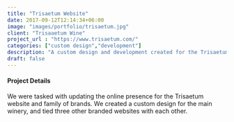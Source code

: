 ```yaml
---
title: "Trisaetum Website"
date: 2017-09-12T12:14:34+06:00
image: "images/portfolio/trisaetum.jpg"
client: "Trisaaetum Wine"
project_url : "https://www.trisaetum.com/"
categories: ["custom design","development"]
description: "A custom design and development created for the Trisaetum."
draft: false
---
```


#### Project Details

We were tasked with updating the online presence for the Trisaetum website and family of brands. We created a custom design for the main winery, and tied three other branded websites with each other.

